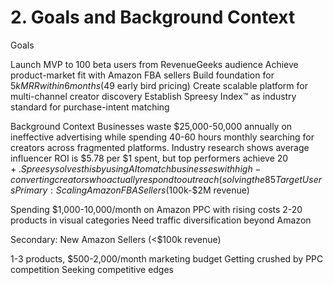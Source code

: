 # 2. Goals and Background Context
Goals

Launch MVP to 100 beta users from RevenueGeeks audience
Achieve product-market fit with Amazon FBA sellers
Build foundation for $5k MRR within 6 months ($49 early bird pricing)
Create scalable platform for multi-channel creator discovery
Establish Spreesy Index™ as industry standard for purchase-intent matching

Background Context
Businesses waste $25,000-50,000 annually on ineffective advertising while spending 40-60 hours monthly searching for creators across fragmented platforms. Industry research shows average influencer ROI is $5.78 per $1 spent, but top performers achieve $20+. Spreesy solves this by using AI to match businesses with high-converting creators who actually respond to outreach (solving the 85% ignored outreach problem).
Target Users
Primary: Scaling Amazon FBA Sellers ($100k-$2M revenue)

Spending $1,000-10,000/month on Amazon PPC with rising costs
2-20 products in visual categories
Need traffic diversification beyond Amazon

Secondary: New Amazon Sellers (<$100k revenue)

1-3 products, $500-2,000/month marketing budget
Getting crushed by PPC competition
Seeking competitive edges
